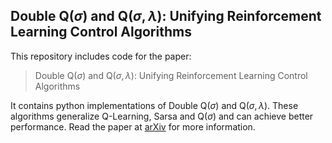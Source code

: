 
Double Q(*σ*) and Q(*σ*, *λ*): Unifying Reinforcement Learning Control Algorithms
---------------------------------------------------------------------------------

This repository includes code for the paper:

> Double Q(*σ*) and Q(*σ*, *λ*): Unifying Reinforcement Learning Control Algorithms

It contains python implementations of Double Q(*σ*) and Q(*σ*, *λ*). These algorithms generalize Q-Learning, Sarsa and Q(*σ*) and can achieve better performance. Read the paper at [arXiv](https://arxiv.org/abs/1711.01569) for more information.
